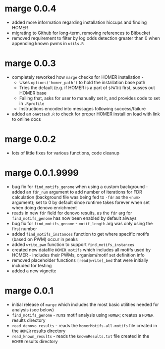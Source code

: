 # marge 0.0.4

* added more information regarding installation hiccups and finding HOMER
* migrating to Github for long-term, removing references to Bitbucket
* removed requirement to filter by log odds detection greater than 0 when appending known pwms in `utils.R`

# marge 0.0.3

* completely reworked how `marge` checks for HOMER installation - 
  * Uses `options('homer_path')` to hold the installation base path
  * Tries the default (e.g. if HOMER is a part of `$PATH`) first, susses out HOMER base
  * Failing that, asks for user to manually set it, and provides code to set in `.Rprofile`
  * Instructions encoded into messages following success/failure
* added an `onAttach.R` to check for proper HOMER install on load with link to online docs


# marge 0.0.2

* lots of little fixes for various functions, code cleanup


# marge 0.0.1.9999

* bug fix for `find_motifs_genome` when using a custom background - added an `fdr_num` argument to add number of iterations for FDR calculation (background file was being fed to `-fdr` as the `<num>` argument); set to 0 by default since runtime takes forever when set when doing denovo enrichment
* reads in new `fdr` field for denovo results, as the `fdr` arg for `find_motifs_genome` has now been enabled by default always
* bug fix for `find_motifs_genome` - `motif_length` arg was only using the first number
* added `find_motifs_instances` function to get where specific motifs (based on PWM) occur in peaks
* added `write_pwm` function to support `find_motifs_instances`
* created new datafile `HOMER_motifs` which includes all motifs used by HOMER - includes their PWMs, organism/motif set definition info
* removed placeholder functions `[read|write]_bed` that were initially included for testing
* added a new vignette


# marge 0.0.1

* initial release of `marge` which includes the most basic utilities needed for analysis (see below)
* `find_motifs_genome` - runs motif analysis using `HOMER`; creates a `HOMER` results directory
* `read_denovo_results` - reads the `homerMotifs.all.motifs` file created in the `HOMER` results directory
* `read_known_results` - reads the `knownResults.txt` file created in the `HOMER` results directory

